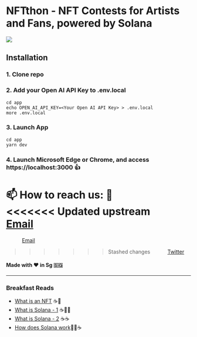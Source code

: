 # NFTthon - NFT Contests for Artists and Fans, powered by Solana
<img src="https://user-images.githubusercontent.com/90440150/222158721-6d80c9a5-eb47-402e-b57c-99ba18919573.png"/>

## Installation

### 1. Clone repo

### 2. Add your Open AI API Key to .env.local
```
cd app
echo OPEN_AI_API_KEY=<Your Open AI API Key> > .env.local
more .env.local 
```
### 3. Launch App
```
cd app
yarn dev
```
### 4. Launch Microsoft Edge or Chrome, and access https://localhost:3000 :+1:

📫 How to reach us: :call_me_hand: <br>
<<<<<<< Updated upstream
&nbsp;&nbsp;&nbsp;&nbsp;&nbsp;&nbsp;&nbsp;&nbsp;&nbsp;&nbsp; [Email](nfthon@gmail.com)
=======
&nbsp;&nbsp;&nbsp;&nbsp;&nbsp;&nbsp;&nbsp;&nbsp;&nbsp;&nbsp; [Email](nfthon@yahoo.com)
>>>>>>> Stashed changes
&nbsp;&nbsp;&nbsp;&nbsp;&nbsp;&nbsp;&nbsp;&nbsp;&nbsp;&nbsp; [Twitter](https://www.twitter.com/nftthon) 

#### Made with :heart: in Sg :singapore:

---
### Breakfast Reads  
+ [What is an NFT](https://www.investopedia.com/non-fungible-tokens-nft-5115211) :coffee::doughnut:
+ [What is Solana - 1](https://docs.solana.com/introduction) :coffee::doughnut::doughnut:
+ [What is Solana - 2](https://www.thebalancemoney.com/solana-explained-5216271) :coffee::coffee:
+ [How does Solana work](https://cointelegraph.com/news/what-is-solana-and-how-does-it-work):doughnut::doughnut::coffee:
